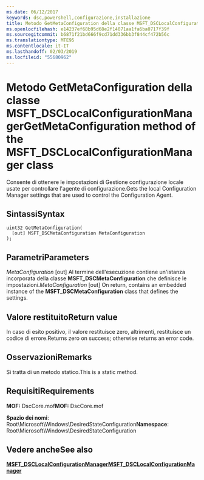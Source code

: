 ```yaml
---
ms.date: 06/12/2017
keywords: dsc,powershell,configurazione,installazione
title: Metodo GetMetaConfiguration della classe MSFT_DSCLocalConfigurationManager
ms.openlocfilehash: e14237ef68b95d68e2f14071aa1fa6ba0717f39f
ms.sourcegitcommit: b6871f21bd666f9cd71dd336bb3f844cf472b56c
ms.translationtype: MTE95
ms.contentlocale: it-IT
ms.lasthandoff: 02/03/2019
ms.locfileid: "55680962"
---
```

# <a name="getmetaconfiguration-method-of-the-msftdsclocalconfigurationmanager-class"></a><span data-ttu-id="aa12a-103">Metodo GetMetaConfiguration della classe MSFT_DSCLocalConfigurationManager</span><span class="sxs-lookup"><span data-stu-id="aa12a-103">GetMetaConfiguration method of the MSFT_DSCLocalConfigurationManager class</span></span>

<span data-ttu-id="aa12a-104">Consente di ottenere le impostazioni di Gestione configurazione locale usate per controllare l'agente di configurazione.</span><span class="sxs-lookup"><span data-stu-id="aa12a-104">Gets the local Configuration Manager settings that are used to control the Configuration Agent.</span></span>

## <a name="syntax"></a><span data-ttu-id="aa12a-105">Sintassi</span><span class="sxs-lookup"><span data-stu-id="aa12a-105">Syntax</span></span>

```mof
uint32 GetMetaConfiguration(
  [out] MSFT_DSCMetaConfiguration MetaConfiguration
);
```

## <a name="parameters"></a><span data-ttu-id="aa12a-106">Parametri</span><span class="sxs-lookup"><span data-stu-id="aa12a-106">Parameters</span></span>

<span data-ttu-id="aa12a-107">*MetaConfiguration* \[out\] Al termine dell'esecuzione contiene un'istanza incorporata della classe **MSFT_DSCMetaConfiguration** che definisce le impostazioni.</span><span class="sxs-lookup"><span data-stu-id="aa12a-107">*MetaConfiguration* \[out\] On return, contains an embedded instance of the **MSFT_DSCMetaConfiguration** class that defines the settings.</span></span>

## <a name="return-value"></a><span data-ttu-id="aa12a-108">Valore restituito</span><span class="sxs-lookup"><span data-stu-id="aa12a-108">Return value</span></span>

<span data-ttu-id="aa12a-109">In caso di esito positivo, il valore restituisce zero, altrimenti, restituisce un codice di errore.</span><span class="sxs-lookup"><span data-stu-id="aa12a-109">Returns zero on success; otherwise returns an error code.</span></span>

## <a name="remarks"></a><span data-ttu-id="aa12a-110">Osservazioni</span><span class="sxs-lookup"><span data-stu-id="aa12a-110">Remarks</span></span>

<span data-ttu-id="aa12a-111">Si tratta di un metodo statico.</span><span class="sxs-lookup"><span data-stu-id="aa12a-111">This is a static method.</span></span>

## <a name="requirements"></a><span data-ttu-id="aa12a-112">Requisiti</span><span class="sxs-lookup"><span data-stu-id="aa12a-112">Requirements</span></span>

<span data-ttu-id="aa12a-113">**MOF:** DscCore.mof</span><span class="sxs-lookup"><span data-stu-id="aa12a-113">**MOF:** DscCore.mof</span></span>

<span data-ttu-id="aa12a-114">**Spazio dei nomi**: Root\Microsoft\Windows\DesiredStateConfiguration</span><span class="sxs-lookup"><span data-stu-id="aa12a-114">**Namespace**: Root\Microsoft\Windows\DesiredStateConfiguration</span></span>

## <a name="see-also"></a><span data-ttu-id="aa12a-115">Vedere anche</span><span class="sxs-lookup"><span data-stu-id="aa12a-115">See also</span></span>

[<span data-ttu-id="aa12a-116">**MSFT_DSCLocalConfigurationManager**</span><span class="sxs-lookup"><span data-stu-id="aa12a-116">**MSFT_DSCLocalConfigurationManager**</span></span>](msft-dsclocalconfigurationmanager.md)